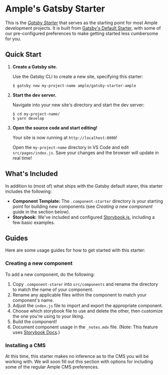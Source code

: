 # Ample's Gatsby Starter

This is the [_Gatsby Starter_](https://www.gatsbyjs.org/docs/creating-a-starter/) that serves as the starting point for most Ample development projects. It is built from [Gatsby's Default Starter](https://github.com/gatsbyjs/gatsby-starter-default), with some of our pre-configured preferences to make getting started less cumbersome for you.

## Quick Start

1.  **Create a Gatsby site.**

    Use the Gatsby CLI to create a new site, specifying this starter:

        $ gatsby new my-project-name ample/gatsby-starter-ample

2.  **Start the dev server.**

    Navigate into your new site's directory and start the dev server:

        $ cd my-project-name/
        $ yarn develop

3.  **Open the source code and start editing!**

    Your site is now running at `http://localhost:8000`!

    Open the `my-project-name` directory in VS Code and edit `src/pages/index.js`. Save your changes and the browser will update in real time!

## What's Included

In addition to (most of) what ships with the Gatsby default starer, this starter includes the following:

- **Component Template:** The `.component-starter` directory is your starting point for building new components (see _Creating a new component_ guide in the section below).
- **Storybook:** We've included and configured [Storybook.js](https://storybook.js.org/), including a few basic examples.

## Guides

Here are some usage guides for how to get started with this starter:

### Creating a new component

To add a new component, do the following:

1. Copy `.component-starer` into `src/components` and rename the directory to match the name of your component.
2. Rename any applicable files within the component to match your component's name.
3. Adjust the `index.js` file to import and export the appropriate component.
4. Choose which storybook file to use and delete the other, then customize the one you're using to your liking.
5. Build the component!
6. Document component usage in the `_notes.mdx` file. (Note: This feature uses [Storybook Docs](https://storybook.js.org/docs/basics/introduction/).)

### Installing a CMS

At this time, this starter makes no inference as to the CMS you will be working with. We will soon fill out this section with options for including some of the regular Ample CMS preferences.
